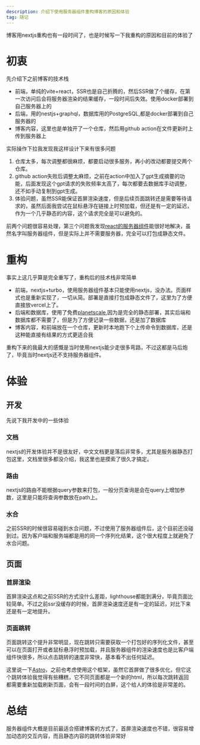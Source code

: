 ```yaml
---
description: 介绍下使用服务器组件重构博客的原因和体验
tag: 随记
---
```


博客用nextjs重构也有一段时间了，也是时候写一下我重构的原因和目前的体验了

# 初衷

先介绍下之前博客的技术栈

- 前端，单纯的vite+react，SSR也是自己折腾的，然后SSR做了个缓存，在第一次访问后会将服务器渲染的结果缓存，一段时间后失效。使用docker部署到自己服务器上的
- 后端，用的nestjs+graphql，数据库用的PostgreSQL,都是docker部署到自己服务器的
- 博客内容，这里也是单独开了一个仓库，然后用github action在文件更新时上传到服务器上

实际操作下拉我发现我这样设计下来有很多问题

1. 仓库太多，每次调整都很麻烦，都要启动很多服务，再小的改动都要提交两个仓库。
2. github action失败后调整太麻烦，之前在action中加入了gpt生成摘要的功能，后面发现这个gpt请求的失败频率太高了，每次都要去数据库手动调整，还不如手动复制到gpt生成。
3. 体验问题，虽然SSR能保证首屏渲染速度，但是后续页面跳转还是需要等待请求的，虽然后面我尝试在鼠标悬浮在链接上时预加载，但还是有一定的延迟，作为一个几乎静态的内容，这个请求完全是可以避免的。

前两个问题很容易处理，第三个问题我发现[react的服务器组件](https://react.dev/reference/react/use-server)能很好地解决，虽然名字叫服务器组件，但是实际上并不需要服务器，完全可以打包成静态文件。

# 重构

事实上这几乎算是完全重写了，重构后的技术栈非常简单

- 前端，nextjs+turbo，使用服务器组件基本只能使用nextjs，没办法。页面样式也是重新实现了，一切从简。部署是直接打包成静态文件了，这里为了方便直接放vercel上了。
- 后端和数据库，使用了免费[planetscale](https://planetscale.com/),因为是完全的静态部署，其实后端和数据库都不需要了，但是为了方便记录一些数据，还是加了数据库
- 博客内容，和前端放在一个仓库，更新时本地跑下个上传命令到数据库，还是这种能直接有结果的方式更适合我

重构下来的我最大的感慨是当时使用nextjs能少走很多弯路，不过这都是马后炮了，毕竟当时nextjs还不支持服务器组件。

# 体验

## 开发

先说下我开发中的一些体验

### 文档

nextjs的开发体验并不是很友好，中文文档更是落后非常多，尤其是服务器静态打包这里，文档里很多都没介绍，我这里也是摸索了很久才搞定。

### 路由

nextjs的路由不能根据query参数来打包，一般分页查询是会在query上增加参数，这里是只能将查询参数放在path上。

### 水合

之前SSR的时候很容易碰到水合问题，不过使用了服务器组件后，这个目前还没碰到过。因为客户端和服务端都是用的同一个序列化结果，这个很大程度上就避免了水合问题。

## 页面

### 首屏渲染

首屏渲染这点和之前SSR的方式没什么差距，lighthouse都能到满分，毕竟页面比较简单。不过之前ssr没缓存的时候，首屏渲染速度还是有一定的延迟，对比下来还是有一定地提升。

### 页面跳转

页面跳转这个提升非常明显，现在跳转只需要获取一个打包好的序列化文件，甚至可以在页面打开或者鼠标悬浮时预加载，并且服务器组件的渲染速度也是比客户端组件快很多，所以点击跳转的速度非常快，基本看不出任何延迟。

这里说一下[Astro](https://astro.build/)，之前也考虑使用这个框架，虽然它首屏做了很多优化，但它这个跳转体验我觉得有些糟糕，它不同页面都是一个新的html，所以每次跳转返回都需要重新加载刷新页面，会有一段时间的白屏，这个给人的体验是非常差的。

# 总结

服务器组件大概是目前最适合搭建博客的方式了，首屏渲染速度也不错，很容易增加动态的交互内容，而且静态内容的跳转体验非常好
